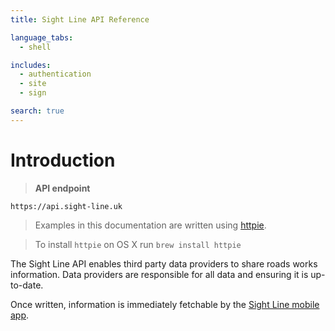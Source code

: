 ```yaml
---
title: Sight Line API Reference

language_tabs:
  - shell

includes:
  - authentication
  - site
  - sign

search: true
---
```


# Introduction

> **API endpoint**

```
https://api.sight-line.uk
```

> Examples in this documentation are written using [httpie](https://github.com/jkbrzt/httpie).

> To install `httpie` on OS X run `brew install httpie`

The Sight Line API enables third party data providers to share roads works information. Data providers are responsible for all data and ensuring it is up-to-date.

Once written, information is immediately fetchable by the [Sight Line mobile app](https://www.sight-line.uk).